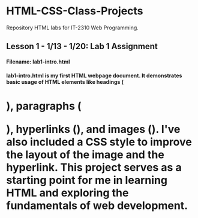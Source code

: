 # HTML-CSS-Class-Projects
Repository HTML labs for IT-2310 Web Programming.

## Lesson 1 - 1/13 - 1/20: Lab 1 Assignment
#### Filename: lab1-intro.html
#### lab1-intro.html is my first HTML webpage document. It demonstrates basic usage of HTML elements like headings (<h1>), paragraphs (<p>), hyperlinks (<a>), and images (<img>). I've also included a CSS style to improve the layout of the image and the hyperlink. This project serves as a starting point for me in learning HTML and exploring the fundamentals of web development.
